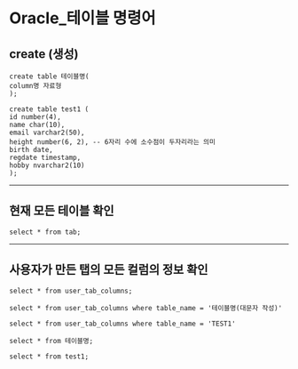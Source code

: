 # Oracle\_테이블 명령어

## create (생성)

```
create table 테이블명(
column명 자료형
);
```

```
create table test1 (
id number(4),
name char(10),
email varchar2(50),
height number(6, 2), -- 6자리 수에 소수점이 두자리라는 의미
birth date,
regdate timestamp,
hobby nvarchar2(10)
);
```

---

## 현재 모든 테이블 확인

```
select * from tab;
```

---

## 사용자가 만든 탭의 모든 컬럼의 정보 확인

```
select * from user_tab_columns;
```

```
select * from user_tab_columns where table_name = '테이블명(대문자 작성)'
```

```
select * from user_tab_columns where table_name = 'TEST1'
```

```
select * from 테이블명;
```

```
select * from test1;
```
